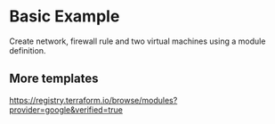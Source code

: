 # Basic Example
Create network, firewall rule and two virtual machines using a module definition.

## More templates

https://registry.terraform.io/browse/modules?provider=google&verified=true